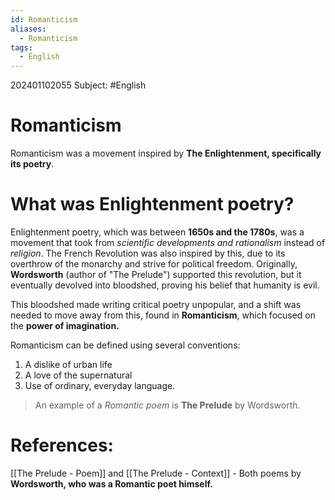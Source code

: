 ```yaml
---
id: Romanticism
aliases:
  - Romanticism
tags:
  - English
---
```

202401102055
Subject: #English


# Romanticism

Romanticism was a movement inspired by **The Enlightenment, specifically its poetry**.

# What was Enlightenment poetry?

Enlightenment poetry, which was between **1650s and the 1780s**, was a movement that took from *scientific developments and rationalism* instead of *religion*. The French Revolution was also inspired by this, due to its overthrow of the monarchy and strive for political freedom. Originally, **Wordsworth** (author of "The Prelude") supported this revolution, but it eventually devolved into bloodshed, proving his belief that humanity is evil.

This bloodshed made writing critical poetry unpopular, and a shift was needed to move away from this, found in **Romanticism**, which focused on the **power of imagination.** 

Romanticism can be defined using several conventions:

1. A dislike of urban life
2. A love of the supernatural
3. Use of ordinary, everyday language.

>An example of a *Romantic poem* is **The Prelude** by Wordsworth.

# **References:** 
[[The Prelude - Poem]] and [[The Prelude - Context]] - Both poems by **Wordsworth, who was a Romantic poet himself.** 

